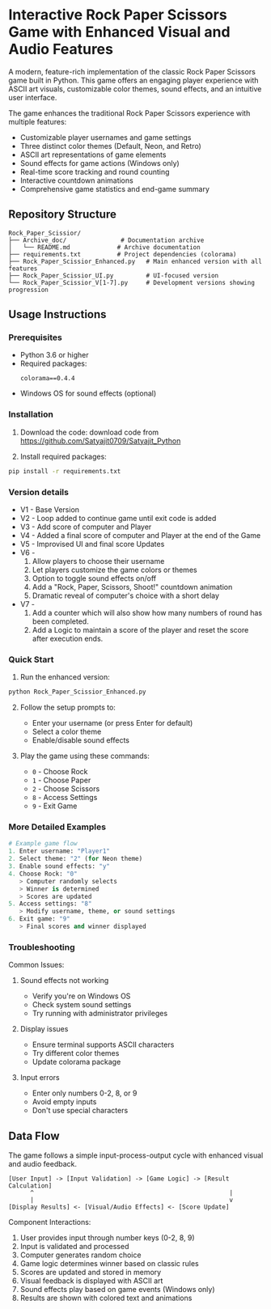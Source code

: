 # Interactive Rock Paper Scissors Game with Enhanced Visual and Audio Features

A modern, feature-rich implementation of the classic Rock Paper Scissors game built in Python. This game offers an engaging player experience with ASCII art visuals, customizable color themes, sound effects, and an intuitive user interface.

The game enhances the traditional Rock Paper Scissors experience with multiple features:
- Customizable player usernames and game settings
- Three distinct color themes (Default, Neon, and Retro)
- ASCII art representations of game elements
- Sound effects for game actions (Windows only)
- Real-time score tracking and round counting
- Interactive countdown animations
- Comprehensive game statistics and end-game summary

## Repository Structure
```
Rock_Paper_Scissior/
├── Archive_doc/               # Documentation archive
│   └── README.md             # Archive documentation
├── requirements.txt          # Project dependencies (colorama)
├── Rock_Paper_Scissior_Enhanced.py   # Main enhanced version with all features
├── Rock_Paper_Scissior_UI.py         # UI-focused version
└── Rock_Paper_Scissior_V[1-7].py     # Development versions showing progression
```

## Usage Instructions
### Prerequisites
- Python 3.6 or higher
- Required packages:
  ```
  colorama==0.4.4
  ```
- Windows OS for sound effects (optional)

### Installation
1. Download the code:
download code from [https://github.com/Satyajit0709/Satyajit_Python ](https://github.com/Satyajit0709/Satyajit_Python/tree/master/Rock_Paper_Scissor)

2. Install required packages:
```bash
pip install -r requirements.txt
```

### Version details 

- V1 - Base Version 
- V2 - Loop added to continue game until exit code is added
- V3 - Add score of computer and Player
- V4 - Added a final score of computer and Player at the end of the Game
- V5 - Improvised UI and final score Updates 
- V6 -
  1.   Allow players to choose their username
  2.   Let players customize the game colors or themes
  3. Option to toggle sound effects on/off
  4. 	Add a "Rock, Paper, Scissors, Shoot!" countdown animation
  5.  Dramatic reveal of computer's choice with a short delay
- V7 -
  1. Add a counter which will also show how many numbers of round has been completed.
  2. Add a Logic to maintain a score of the player and reset the score after execution ends.

### Quick Start
1. Run the enhanced version:
```bash
python Rock_Paper_Scissior_Enhanced.py
```

2. Follow the setup prompts to:
   - Enter your username (or press Enter for default)
   - Select a color theme
   - Enable/disable sound effects

3. Play the game using these commands:
   - `0` - Choose Rock
   - `1` - Choose Paper
   - `2` - Choose Scissors
   - `8` - Access Settings
   - `9` - Exit Game

### More Detailed Examples
```python
# Example game flow
1. Enter username: "Player1"
2. Select theme: "2" (for Neon theme)
3. Enable sound effects: "y"
4. Choose Rock: "0"
   > Computer randomly selects
   > Winner is determined
   > Scores are updated
5. Access settings: "8"
   > Modify username, theme, or sound settings
6. Exit game: "9"
   > Final scores and winner displayed
```

### Troubleshooting
Common Issues:
1. Sound effects not working
   - Verify you're on Windows OS
   - Check system sound settings
   - Try running with administrator privileges

2. Display issues
   - Ensure terminal supports ASCII characters
   - Try different color themes
   - Update colorama package

3. Input errors
   - Enter only numbers 0-2, 8, or 9
   - Avoid empty inputs
   - Don't use special characters

## Data Flow
The game follows a simple input-process-output cycle with enhanced visual and audio feedback.

```ascii
[User Input] -> [Input Validation] -> [Game Logic] -> [Result Calculation]
      ^                                                      |
      |                                                      v
[Display Results] <- [Visual/Audio Effects] <- [Score Update]
```

Component Interactions:
1. User provides input through number keys (0-2, 8, 9)
2. Input is validated and processed
3. Computer generates random choice
4. Game logic determines winner based on classic rules
5. Scores are updated and stored in memory
6. Visual feedback is displayed with ASCII art
7. Sound effects play based on game events (Windows only)
8. Results are shown with colored text and animations

